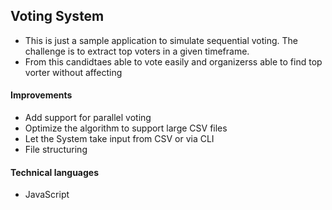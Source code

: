 Voting System
-------------

* This is just a sample application to simulate sequential voting. The challenge is to extract top voters in a given timeframe.
* From this candidtaes able to vote easily and organizerss able to find top vorter without affecting

#### Improvements

* Add support for parallel voting
* Optimize the algorithm to support large CSV files
* Let the System take input from CSV or via CLI
* File structuring

#### Technical languages

* JavaScript
